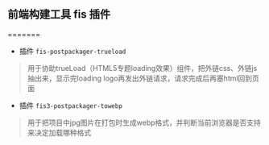 ## 前端构建工具 fis 插件

=======

+ 插件 `fis-postpackager-trueload`

>用于协助trueLoad（HTML5专题loading效果）组件，把外链css、外链js抽出来，显示完loading logo再发出外链请求，请求完成后再塞html回到页面

+ 插件 `fis3-postpackager-towebp`

> 用于把项目中jpg图片在打包时生成webp格式，并判断当前浏览器是否支持来决定加载哪种格式
